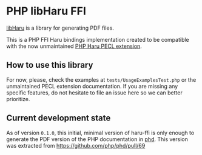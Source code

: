 # PHP libHaru FFI

[libHaru](http://libharu.org/) is a library for generating PDF files.

This is a PHP FFI Haru bindings implementation created to be compatible with
the now unmaintained [PHP Haru PECL extension](https://pecl.php.net/package/haru).

## How to use this library

For now, please, check the examples at `tests/UsageExamplesTest.php` or the
unmaintained PECL extension documentation. If you are missing any specific
features, do not hesitate to file an issue here so we can better prioritize.

## Current development state

As of version `0.1.0`, this initial, minimal version of haru-ffi is only enough
to generate the PDF version of the PHP documentation in
[phd](https://github.com/php/phd). This version was extracted from
https://github.com/php/phd/pull/69
